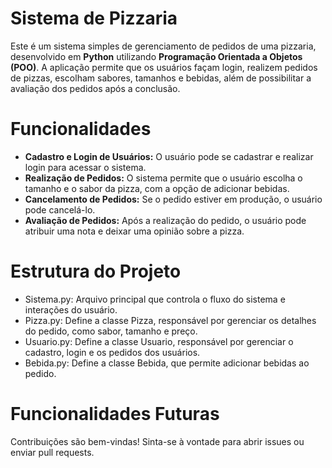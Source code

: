 # Sistema de Pizzaria

Este é um sistema simples de gerenciamento de pedidos de uma pizzaria, desenvolvido em **Python** utilizando **Programação Orientada a Objetos (POO)**. A aplicação permite que os usuários façam login, realizem pedidos de pizzas, escolham sabores, tamanhos e bebidas, além de possibilitar a avaliação dos pedidos após a conclusão.

# Funcionalidades

* **Cadastro e Login de Usuários:** O usuário pode se cadastrar e realizar login para acessar o sistema.
* **Realização de Pedidos:** O sistema permite que o usuário escolha o tamanho e o sabor da pizza, com a opção de adicionar bebidas.
* **Cancelamento de Pedidos:** Se o pedido estiver em produção, o usuário pode cancelá-lo.
* **Avaliação de Pedidos:** Após a realização do pedido, o usuário pode atribuir uma nota e deixar uma opinião sobre a pizza.
  
# Estrutura do Projeto

* Sistema.py: Arquivo principal que controla o fluxo do sistema e interações do usuário.
* Pizza.py: Define a classe Pizza, responsável por gerenciar os detalhes do pedido, como sabor, tamanho e preço.
* Usuario.py: Define a classe Usuario, responsável por gerenciar o cadastro, login e os pedidos dos usuários.
* Bebida.py: Define a classe Bebida, que permite adicionar bebidas ao pedido.
  

# Funcionalidades Futuras

Contribuições são bem-vindas! Sinta-se à vontade para abrir issues ou enviar pull requests.

